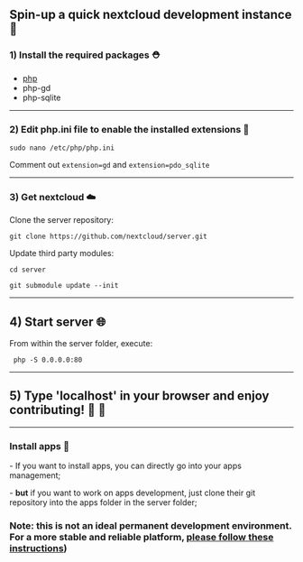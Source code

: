 ## Spin-up a quick nextcloud development instance 🚀

### 1) Install the required packages ⛑

* [php](https://www.php.net/manual/en/install.php)
* php-gd
* php-sqlite

---

### 2) Edit php.ini file to enable the installed extensions 🧰

```
sudo nano /etc/php/php.ini
```

Comment out `extension=gd` and `extension=pdo_sqlite`

---

### 3) Get nextcloud ☁️

Clone the server repository:

```
git clone https://github.com/nextcloud/server.git
```

Update third party modules:

```
cd server  
```

```
git submodule update --init
```

---

## 4) Start server 🌐

From within the server folder, execute:

```
 php -S 0.0.0.0:80
```

---

## 5) Type 'localhost' in your browser and enjoy contributing! 🥂 🎉

---

### Install apps 👾

\- If you want to install apps, you can directly go into your apps management;

\- **but** if you want to work on apps development, just clone their git repository into the apps folder in the server folder;

### Note: this is not an ideal permanent development environment. For a more stable and reliable platform, [please follow these instructions](https://docs.nextcloud.com/server/latest/developer_manual/general/devenv.html))